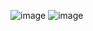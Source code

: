 ![image](https://github.com/user-attachments/assets/80491800-176b-44ba-bc88-5019cd8d657b)
![image](https://github.com/user-attachments/assets/f0339ab6-09c3-4403-bd1c-117327f0fd26)
